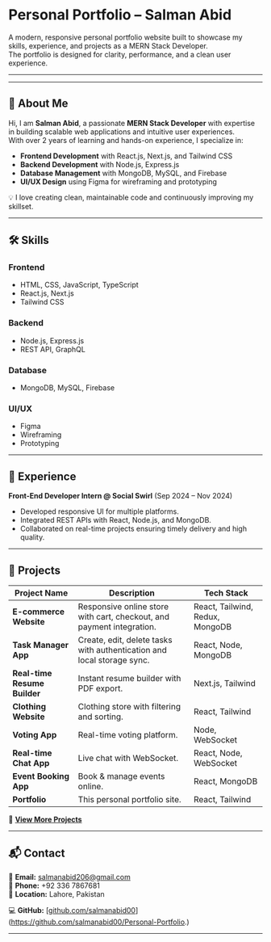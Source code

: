 
 # Personal Portfolio – Salman Abid

A modern, responsive personal portfolio website built to showcase my skills, experience, and projects as a MERN Stack Developer.  
The portfolio is designed for clarity, performance, and a clean user experience.

---


---

## 📌 About Me
Hi, I am **Salman Abid**, a passionate **MERN Stack Developer** with expertise in building scalable web applications and intuitive user experiences.  
With over 2 years of learning and hands-on experience, I specialize in:

- **Frontend Development** with React.js, Next.js, and Tailwind CSS
- **Backend Development** with Node.js, Express.js
- **Database Management** with MongoDB, MySQL, and Firebase
- **UI/UX Design** using Figma for wireframing and prototyping

💡 I love creating clean, maintainable code and continuously improving my skillset.

---

## 🛠️ Skills

### Frontend
- HTML, CSS, JavaScript, TypeScript
- React.js, Next.js
- Tailwind CSS

### Backend
- Node.js, Express.js
- REST API, GraphQL

### Database
- MongoDB, MySQL, Firebase

### UI/UX
- Figma
- Wireframing
- Prototyping

---

## 💼 Experience
**Front-End Developer Intern @ Social Swirl** (Sep 2024 – Nov 2024)  
- Developed responsive UI for multiple platforms.  
- Integrated REST APIs with React, Node.js, and MongoDB.  
- Collaborated on real-time projects ensuring timely delivery and high quality.

---

## 📂 Projects

| Project Name | Description | Tech Stack |
|--------------|-------------|------------|
| **E-commerce Website** | Responsive online store with cart, checkout, and payment integration. | React, Tailwind, Redux, MongoDB |
| **Task Manager App** | Create, edit, delete tasks with authentication and local storage sync. | React, Node, MongoDB |
| **Real-time Resume Builder** | Instant resume builder with PDF export. | Next.js, Tailwind |
| **Clothing Website** | Clothing store with filtering and sorting. | React, Tailwind |
| **Voting App** | Real-time voting platform. | Node, WebSocket |
| **Real-time Chat App** | Live chat with WebSocket. | React, Node, WebSocket |
| **Event Booking App** | Book & manage events online. | React, MongoDB |
| **Portfolio** | This personal portfolio site. | React, Tailwind |

🔗 **[View More Projects](https://github.com/salmanabid00)**

---

## 📬 Contact
📧 **Email:** salmanabid206@gmail.com  
📱 **Phone:** +92 336 7867681  
📍 **Location:** Lahore, Pakistan  

  
💻 **GitHub:** [[github.com/salmanabid00](https://github.com/salmanabid00)](https://github.com/salmanabid00/Personal-Portfolio.)

---







